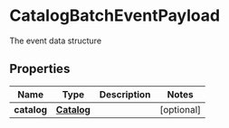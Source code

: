 

# CatalogBatchEventPayload

The event data structure
## Properties

Name | Type | Description | Notes
------------ | ------------- | ------------- | -------------
**catalog** | [**Catalog**](Catalog.md) |  |  [optional]



